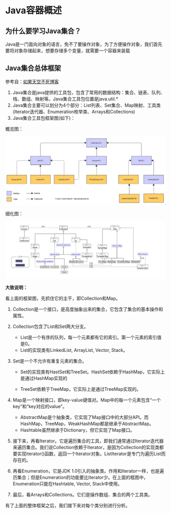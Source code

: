 # Java容器概述

## 为什么要学习Java集合？

Java是一门面向对象的语言，免不了要操作对象，为了方便操作对象，我们首先要将对象存储起来，想要存储多个变量，就需要一个容器来装载

## Java集合总体框架

参考自：[如果天空不死博客](https://www.cnblogs.com/skywang12345/p/3308498.html)

1. Java集合是java提供的工具包，包含了常用的数据结构：集合、链表、队列、栈、数组、映射等。Java集合工具包位置是java.util.*
2. Java集合主要可以划分为4个部分：List列表、Set集合、Map映射、工具类(Iterator迭代器、Enumeration枚举类、Arrays和Collections)
3. Java集合工具包框架图(如下)：

概览图：

<img src="images/image-20201213161159484.png" alt="image-20201213161159484" style="zoom:85%;" />

细化图：



![image-20201226224354339](images/image-20201226224354339.png)

**大致说明：**

看上面的框架图，先抓住它的主干，即Collection和Map。

1. Collection是一个接口，是高度抽象出来的集合，它包含了集合的基本操作和属性。
2. Collection包含了List和Set两大分支。
   -  List是一个有序的队列，每一个元素都有它的索引。第一个元素的索引值是0。
   - List的实现类有LinkedList, ArrayList, Vector, Stack。
3. Set是一个不允许有重复元素的集合。

   - Set的实现类有HastSet和TreeSet。HashSet依赖于HashMap，它实际上是通过HashMap实现的

   - TreeSet依赖于TreeMap，它实际上是通过TreeMap实现的。

4. Map是一个映射接口，即key-value键值对。Map中的每一个元素包含“一个key”和“key对应的value”。
   - AbstractMap是个抽象类，它实现了Map接口中的大部分API。而HashMap，TreeMap，WeakHashMap都是继承于AbstractMap。
   - Hashtable虽然继承于Dictionary，但它实现了Map接口。

5. 接下来，再看Iterator。它是遍历集合的工具，即我们通常通过Iterator迭代器来遍历集合。我们说Collection依赖于Iterator，是因为Collection的实现类都要实现iterator()函数，返回一个Iterator对象。ListIterator是专门为遍历List而存在的。

6. 再看Enumeration，它是JDK 1.0引入的抽象类。作用和Iterator一样，也是遍历集合；但是Enumeration的功能要比Iterator少。在上面的框图中，Enumeration只能在Hashtable, Vector, Stack中使用。
7. 最后，看Arrays和Collections。它们是操作数组、集合的两个工具类。

有了上面的整体框架之后，我们接下来对每个类分别进行分析。

